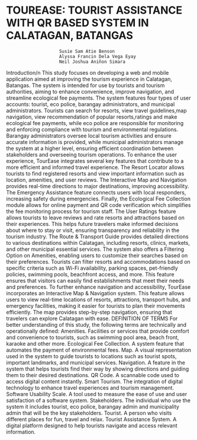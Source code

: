 # TOUREASE: TOURIST ASSISTANCE WITH QR BASED SYSTEM IN CALATAGAN, BATANGAS

                        Susie Sam Atie Benson
                        Alyssa Francin Dela Vega Eyay
                        Neil Joshua Aniñon Simara

Introduction/n
     This study focuses on developing a web and mobile application aimed at improving the tourism experience in Calatagan, Batangas. The system is intended for use by tourists and tourism authorities, aiming to enhance convenience, improve navigation, and streamline ecological fee payments. The system features four types of user accounts: tourist, eco police, barangay administrators, and municipal administrators. Tourists can search for resorts, view travel guidelines,map navigation, view recommendation of popular resorts,ratings and make ecological fee payments, while eco police are responsible for monitoring and enforcing compliance with tourism and environmental regulations. Barangay administrators oversee local tourism activities and ensure accurate information is provided, while municipal administrators manage the system at a higher level, ensuring efficient coordination between stakeholders and overseeing tourism operations.
     To enhance the user experience, TourEase integrates several key features that contribute to a more efficient and informed travel experience. The Resort Locator allows tourists to find registered resorts and view important information such as location, amenities, and user reviews. The Interactive Map and Navigation provides real-time directions to major destinations, improving accessibility. The Emergency Assistance feature connects users with local responders, increasing safety during emergencies. Finally, the Ecological Fee Collection module allows for online payment and QR code verification which simplifies the fee monitoring process for tourism staff. The User Ratings feature allows tourists to leave reviews and rate resorts and attractions based on their experiences. This helps future travelers make informed decisions about where to stay or visit, ensuring transparency and reliability in the tourism industry. The Route & Transport Guide provides detailed directions to various destinations within Calatagan, including resorts, clinics, markets, and other municipal essential services.
     The system also offers a Filtering Option on Amenities, enabling users to customize their searches based on their preferences. Tourists can filter resorts and accommodations based on specific criteria such as Wi-Fi availability, parking spaces, pet-friendly policies, swimming pools, beachfront access, and more. This feature ensures that visitors can easily find establishments that meet their needs and preferences. 
     To further enhance navigation and accessibility, TourEase incorporates an Interactive Map & Navigation system. This feature allows users to view real-time locations of resorts, attractions, transport hubs, and emergency facilities, making it easier for tourists to plan their movements efficiently. The map provides step-by-step navigation, ensuring that travelers can explore Calatagan with ease.
     DEFINITION OF TERMS
	For better understanding of this study, the following terms are technically and operationally defined:
     Amenities. Facilities or services that provide comfort and convenience to tourists, such as swimming pool area, beach front, karaoke and other more.
     Ecological Fee Collection. A system feature that automates the payment of environmental fees.
     Map. A visual representation used in the system to guide tourists to locations such as tourist spots, important landmarks, and municipal services.
     Navigation. A feature in the system that helps tourists find their way by showing directions and guiding them to their desired destinations.
     QR Code. A scannable code used to access digital content instantly.
     Smart Tourism. The integration of digital technology to enhance travel experiences and tourism management.
     Software Usability Scale. A tool used to measure the ease of use and user satisfaction of a software system.
     Stakeholders. The individual who use the system it includes tourist, eco police, barangay admin and municipality admin that will be the key stakeholders.
     Tourist. A person who visits different places for fun, travel and relax.
     Tourist Assistance System. A digital platform designed to help tourists navigate and access relevant information.



